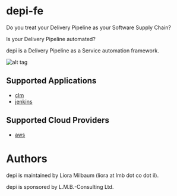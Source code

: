 # depi-fe

Do you treat your Delivery Pipeline as your Software Supply Chain?

Is your Delivery Pipeline automated?

depi is a Delivery Pipeline as a Service automation framework.

![alt tag](https://github.com/lioramilbaum/depi-fe/blob/master/images/depi.png)

## Supported Applications
* [clm](https://github.com/lioramilbaum/depi-fe/blob/master/apps/clm.md "Title")
* [jenkins](https://github.com/lioramilbaum/depi-fe/blob/master/apps/jenkins.md "Title")

## Supported Cloud Providers
* [aws](https://github.com/lioramilbaum/depi-fe/blob/master/cloud_providers/aws.md "Title")

# Authors

depi is maintained by Liora Milbaum (liora at lmb dot co dot il).

depi is sponsored by L.M.B.-Consulting Ltd.
